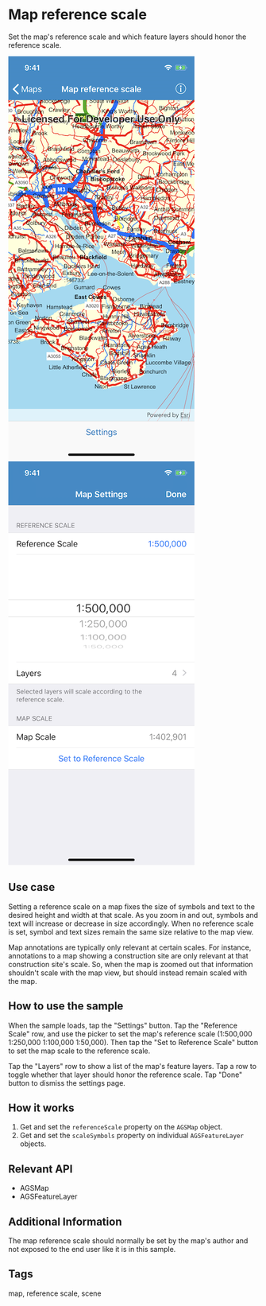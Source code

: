 # Map reference scale

Set the map's reference scale and which feature layers should honor the reference scale.

![Image of Map](map-reference-scale-1.png)
![Image of Map Settings](map-reference-scale-2.png)

## Use case

Setting a reference scale on a map fixes the size of symbols and text to the desired height and width at that scale. As you zoom in and out, symbols and text will increase or decrease in size accordingly. When no reference scale is set, symbol and text sizes remain the same size relative to the map view.

Map annotations are typically only relevant at certain scales. For instance, annotations to a map showing a construction site are only relevant at that construction site's scale. So, when the map is zoomed out that information shouldn't scale with the map view, but should instead remain scaled with the map. 

## How to use the sample

When the sample loads, tap the "Settings" button. Tap the "Reference Scale" row, and use the picker to set the map's reference scale (1:500,000 1:250,000 1:100,000 1:50,000). Then tap the "Set to Reference Scale" button to set the map scale to the reference scale.

Tap the "Layers" row to show a list of the map's feature layers. Tap a row to toggle whether that layer should honor the reference scale. Tap "Done" button to dismiss the settings page.

## How it works

1. Get and set the `referenceScale` property on the `AGSMap` object.
2. Get and set the `scaleSymbols` property on individual `AGSFeatureLayer` objects.

## Relevant API

* AGSMap
* AGSFeatureLayer

## Additional Information

The map reference scale should normally be set by the map's author and not exposed to the end user like it is in this sample. 

## Tags

map, reference scale, scene
